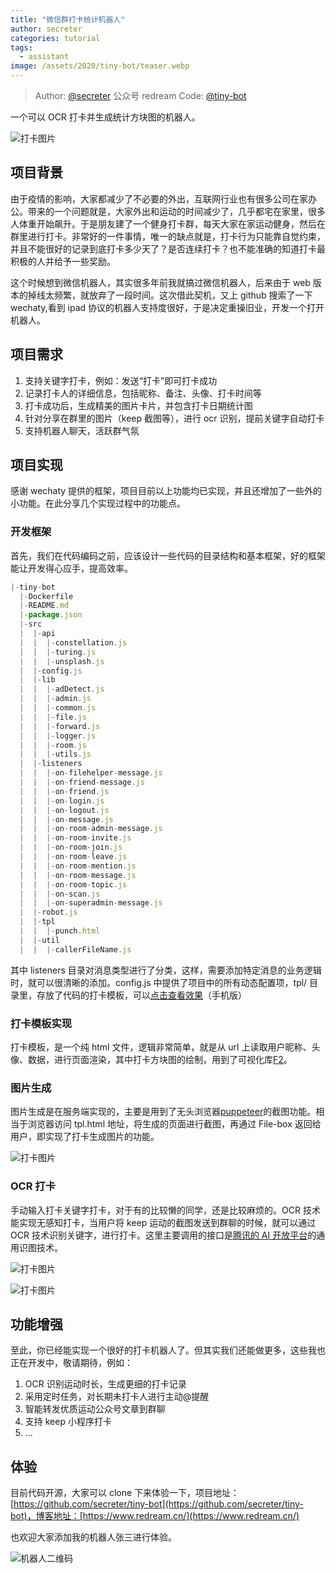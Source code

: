 ```yaml
---
title: "微信群打卡统计机器人"
author: secreter
categories: tutorial
tags:
  - assistant
image: /assets/2020/tiny-bot/teaser.webp
---
```


> Author: [@secreter](https://github.com/secreter) 公众号 redream
> Code: [@tiny-bot](https://github.com/secreter/tiny-bot)

一个可以 OCR 打卡并生成统计方块图的机器人。

![打卡图片](/assets/2020/tiny-bot/teaser.webp)

## 项目背景

由于疫情的影响，大家都减少了不必要的外出，互联网行业也有很多公司在家办公。带来的一个问题就是，大家外出和运动的时间减少了，几乎都宅在家里，很多人体重开始飙升。于是朋友建了一个健身打卡群，每天大家在家运动健身，然后在群里进行打卡。非常好的一件事情，唯一的缺点就是，打卡行为只能靠自觉约束，并且不能很好的记录到底打卡多少天了？是否连续打卡？也不能准确的知道打卡最积极的人并给予一些奖励。

这个时候想到微信机器人，其实很多年前我就搞过微信机器人，后来由于 web 版本的掉线太频繁，就放弃了一段时间。这次借此契机，又上 github 搜索了一下 wechaty,看到 ipad 协议的机器人支持度很好，于是决定重操旧业，开发一个打开机器人。

## 项目需求

1. 支持关键字打卡，例如：发送“打卡”即可打卡成功
2. 记录打卡人的详细信息，包括昵称、备注、头像、打卡时间等
3. 打卡成功后，生成精美的图片卡片，并包含打卡日期统计图
4. 针对分享在群里的图片（keep 截图等），进行 ocr 识别，提前关键字自动打卡
5. 支持机器人聊天，活跃群气氛

## 项目实现

感谢 wechaty 提供的框架，项目目前以上功能均已实现，并且还增加了一些外的小功能。在此分享几个实现过程中的功能点。

### 开发框架

首先，我们在代码编码之前，应该设计一些代码的目录结构和基本框架，好的框架能让开发得心应手，提高效率。

```js
|-tiny-bot
  |-Dockerfile
  |-README.md
  |-package.json
  |-src
  |  |-api
  |  |  |-constellation.js
  |  |  |-turing.js
  |  |  |-unsplash.js
  |  |-config.js
  |  |-lib
  |  |  |-adDetect.js
  |  |  |-admin.js
  |  |  |-common.js
  |  |  |-file.js
  |  |  |-forward.js
  |  |  |-logger.js
  |  |  |-room.js
  |  |  |-utils.js
  |  |-listeners
  |  |  |-on-filehelper-message.js
  |  |  |-on-friend-message.js
  |  |  |-on-friend.js
  |  |  |-on-login.js
  |  |  |-on-logout.js
  |  |  |-on-message.js
  |  |  |-on-room-admin-message.js
  |  |  |-on-room-invite.js
  |  |  |-on-room-join.js
  |  |  |-on-room-leave.js
  |  |  |-on-room-mention.js
  |  |  |-on-room-message.js
  |  |  |-on-room-topic.js
  |  |  |-on-scan.js
  |  |  |-on-superadmin-message.js
  |  |-robot.js
  |  |-tpl
  |  |  |-punch.html
  |  |-util
  |  |  |-callerFileName.js

```

其中 listeners 目录对消息类型进行了分类，这样，需要添加特定消息的业务逻辑时，就可以很清晰的添加。config.js 中提供了项目中的所有动态配置项，tpl/ 目录里，存放了代码的打卡模板，可以[点击查看效果](http://images.redream.cn/upic/2019/20200629184711-punch.html?data=[{"count":1,"timestamp":1593097495015},{"count":1,"timestamp":1593270295015},{"count":1,"timestamp":1593339046223},{"count":1,"timestamp":1593427696584},{"count":1,"timestamp":1593521084178},{"count":1,"timestamp":1593574357851},{"count":1,"timestamp":1593688908645},{"count":1,"timestamp":1593705938358}]&avatar=https://github.com/wechaty/wechaty.github.io/raw/master/assets/2020/tiny-bot/qr.webp&name=@2020&&h=450&w=375&x=0&y=0)（手机版）

### 打卡模板实现

打卡模板，是一个纯 html 文件，逻辑非常简单，就是从 url 上读取用户昵称、头像、数据，进行页面渲染，其中打卡方块图的绘制，用到了可视化库[F2](https://f2.antv.vision/zh/docs/tutorial/getting-started)。

### 图片生成

图片生成是在服务端实现的，主要是用到了无头浏览器[puppeteer](https://try-puppeteer.appspot.com/)的截图功能。相当于浏览器访问 tpl.html 地址，将生成的页面进行截图，再通过 File-box 返回给用户，即实现了打卡生成图片的功能。

![打卡图片](/assets/2020/tiny-bot/teaser.webp)

### OCR 打卡

手动输入打卡关键字打卡，对于有的比较懒的同学，还是比较麻烦的。OCR 技术能实现无感知打卡，当用户将 keep 运动的截图发送到群聊的时候，就可以通过 OCR 技术识别关键字，进行打卡。这里主要调用的接口是[腾讯的 AI 开放平台](https://ai.qq.com/)的通用识图技术。

![打卡图片](/assets/2020/tiny-bot/ocr.webp)

![打卡图片](/assets/2020/tiny-bot/menu.webp)

## 功能增强

至此，你已经能实现一个很好的打卡机器人了。但其实我们还能做更多，这些我也正在开发中，敬请期待，例如：

1. OCR 识别运动时长，生成更细的打卡记录
2. 采用定时任务，对长期未打卡人进行主动@提醒
3. 智能转发优质运动公众号文章到群聊
4. 支持 keep 小程序打卡
5. ...

## 体验

目前代码开源，大家可以 clone 下来体验一下，项目地址：[https://github.com/secreter/tiny-bot](https://github.com/secreter/tiny-bot)，博客地址：[https://www.redream.cn/](https://www.redream.cn/)

也欢迎大家添加我的机器人张三进行体验。

![机器人二维码](/assets/2020/tiny-bot/qr.webp)
